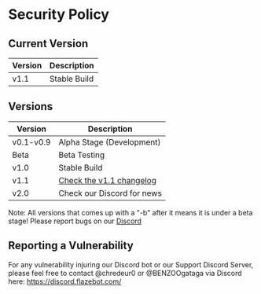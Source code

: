 # Security Policy

## Current Version

|Version|Description|
|-------|------------------|
|v1.1|Stable Build|

## Versions

|Version|Description|
|-------|------------------|
|v0.1-v0.9|Alpha Stage (Development)|
|Beta|Beta Testing|
|v1.0|Stable Build|
|v1.1|[Check the v1.1 changelog](https://github.com/FlazeBot/Flaze-documentation/blob/main/versions_changelogs/version_1.1.md)|
|v2.0|Check our Discord for news|  

Note: All versions that comes up with a "-b" after it means it is under a beta stage! Please report bugs on our [Discord](https://discord.flazebot.com/)

## Reporting a Vulnerability

For any vulnerability injuring our Discord bot or our Support Discord Server, please feel free to contact @chredeur0 or @BENZOOgataga via Discord here: https://discord.flazebot.com/

